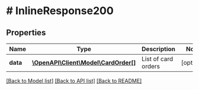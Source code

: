 # # InlineResponse200

## Properties

Name | Type | Description | Notes
------------ | ------------- | ------------- | -------------
**data** | [**\OpenAPI\Client\Model\CardOrder[]**](CardOrder.md) | List of card orders | [optional]

[[Back to Model list]](../../README.md#models) [[Back to API list]](../../README.md#endpoints) [[Back to README]](../../README.md)
